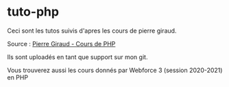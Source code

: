 # tuto-php


Ceci sont les tutos suivis d'apres les cours de pierre giraud.

Source : [Pierre Giraud - Cours de PHP](https://www.pierre-giraud.com/php-mysql-apprendre-coder-cours/)

Ils sont uploadés en tant que support sur mon git.

Vous trouverez aussi les cours donnés par Webforce 3 (session 2020-2021) en PHP
